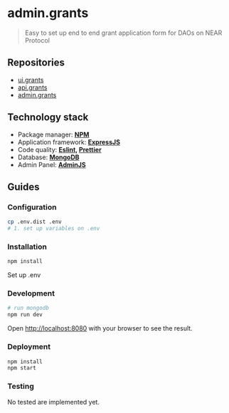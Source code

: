 # admin.grants

> Easy to set up end to end grant application form for DAOs on NEAR Protocol

## Repositories

- [ui.grants](https://github.com/NEARFoundation/ui.grants)
- [api.grants](https://github.com/NEARFoundation/api.grants)
- [admin.grants](https://github.com/NEARFoundation/admin.grants)

## Technology stack

- Package manager: **[NPM](https://www.npmjs.com/)**
- Application framework: **[ExpressJS](https://expressjs.com/)**
- Code quality: **[Eslint](https://eslint.org/), [Prettier](https://prettier.io/)**
- Database: **[MongoDB](https://www.mongodb.com/)**
- Admin Panel: **[AdminJS](https://adminjs.com/)**

## Guides

### Configuration

```bash
cp .env.dist .env
# 1. set up variables on .env
```

### Installation

```bash
npm install
```

Set up .env

### Development

```bash
# run mongodb
npm run dev
```

Open [http://localhost:8080](http://localhost:8080) with your browser to see the result.

### Deployment

```bash
npm install
npm start
```

### Testing

No tested are implemented yet.
